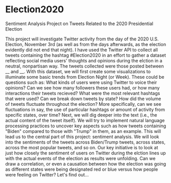 # Election2020
Sentiment Analysis Project on Tweets Related to the 2020 Presidential Election

This project will investigate Twitter activity from the day of the 2020 U.S. Election, November 3rd (as well as from the days afterwards, as the election evidently did not end that night). I have used the Twitter API to collect all tweets containing the hashtag #Election2020 in an effort to gather a dataset reflecting social media users' thoughts and opinions during the elction in a neutral, nonpartisan way. The tweets collected were those posted between __ and __.
With this dataset, we will first create some visualizations to illuminate some basic trends from Election Night (or Week). These could be questions such as:
What kinds of users were using Twitter to voice their opinions? Can we see how many followers these users had, or how many interactions their tweets recieved?
What were the most relevant hashtags that were used?
Can we break down tweets by state?
How did the volume of tweets fluctuate throughout the election? More specifically, can we see fluctuations in say, the use of particular hashtags or amount of activity from specific states, over time?
Next, we will dig deeper into the text (i.e., the actual content of the tweet itself). We will try to implement natural language processing practices to uncover key aspects such as how tweets containing "Biden" compared to those with "Trump" in them, as an example. This will lead us to the central part of this project: sentiment analysis. We will look into the sentiments of the tweets across Biden/Trump tweets, across states, across the most popular tweets, and so on. Our key initiative is to look at just how closely the sentiment of users on Twitter during the elction lines up with the actual events of the election as results were unfolding. Can we draw a correlation, or even a causation between how the election was going as different states were being designated red or blue versus how people were feeling on Twitter? Let's find out...
